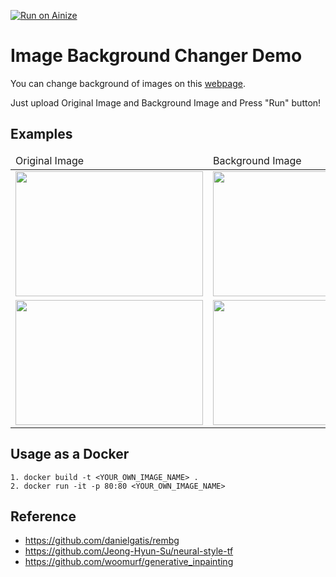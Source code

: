 [![Run on Ainize](https://ainize.ai/images/run_on_ainize_button.svg)](https://ainize.web.app/redirect?git_repo=https://github.com/589hero/image-background-changer-demo)

# Image Background Changer Demo
You can change background of images on this <a href="https://main-image-background-changer-demo-589hero.endpoint.ainize.ai/">webpage</a>.

Just upload Original Image and Background Image and Press "Run" button!

## Examples
<table>
    <thead>
        <tr>
            <td>Original Image</td>
            <td>Background Image</td>
            <td>Result Image</td>
        </tr>
    </thead>
    <tbody>
        <tr>
            <td><img src="https://github.com/589hero/image-background-changer-demo/blob/main/static/images/animal-1.jpg?raw=true" width="300" height="200"/></td>
            <td><img src="https://github.com/589hero/image-background-changer-demo/blob/main/static/images/forest-1.jpeg?raw=true" width="300" height="200"/></td>
            <td><img src="https://github.com/589hero/image-background-changer-demo/blob/main/static/images/animal-1-out.png?raw=true" width="300" height="200"/></td>
        </tr>
        <tr>
            <td><img src="https://github.com/589hero/image-background-changer-demo/blob/main/static/images/car-1.jpg?raw=true" width="300" height="200"/></td>
            <td><img src="https://github.com/589hero/image-background-changer-demo/blob/main/static/images/sky-1.jpeg?raw=true" width="300" height="200"/></td>
            <td><img src="https://github.com/589hero/image-background-changer-demo/blob/main/static/images/car-1-out.png?raw=true" width="300" height="200"/></td>
        </tr>
    </tbody>
</table>


## Usage as a Docker
```
1. docker build -t <YOUR_OWN_IMAGE_NAME> .
2. docker run -it -p 80:80 <YOUR_OWN_IMAGE_NAME>
```
## Reference
- https://github.com/danielgatis/rembg
- https://github.com/Jeong-Hyun-Su/neural-style-tf
- https://github.com/woomurf/generative_inpainting
